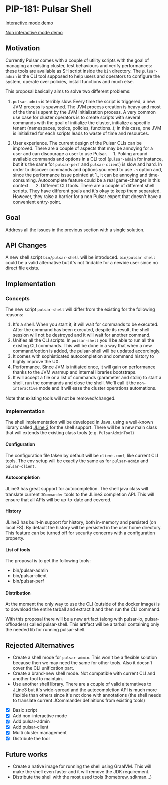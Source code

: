 # PIP-181: Pulsar Shell

[Interactive mode demo](https://user-images.githubusercontent.com/23314389/176125261-35e123a1-1826-4553-b912-28d00914c0e4.mp4)

[Non interactive mode demo](https://user-images.githubusercontent.com/23314389/176178618-0bdc6cb3-05e3-4967-885a-646182d613ae.mp4)



## Motivation

Currently Pulsar comes with a couple of utility scripts with the goal of managing an existing cluster, test behaviours and verify performances: these tools are available as SH script inside the `bin` directory.
The `pulsar-admin` is the CLI tool supposed to help users and operators to configure the system, operate over policies, install functions and much else.

This proposal basically aims to solve two different problems:

1. `pulsar-admin` is terribly slow. Every time the script is triggered, a new JVM process is spawned. The JVM process creation is heavy and most of the time is spent by the JVM initialization process. A very common use case for cluster operators is to create scripts with several commands with the goal of initialize the cluster, initialize a specific tenant (namespaces, topics, policies, functions..); in this case, one JVM is initialized for each scripts leads to waste of time and resources.

5. User experience. The current design of the Pulsar CLIs can be improved. There are a couple of aspects that may be annoying for a user and can discourage a user to use Pulsar. 
    1. Poking around available commands and options in a CLI tool (`pulsar-admin` for instance, but it's the same for `pulsar-perf` and `pulsar-client`) is slow and hard. In order to discover commands and options you need to use `-h` option and, since the performance issue pointed at 1., it can be annoying and time-consuming. Autocomplete feature could be a real game-changer in this context.
    2. Different CLI tools. There are a couple of different shell scripts. They have different goals and it's okay to keep them separated. However, they raise a barrier for a non Pulsar expert that doesn't have a convenient entry-point. 

## Goal

Address all the issues in the previous section with a single solution.

## API Changes

A new shell script `bin/pulsar-shell` will be introduced. `bin/pulsar shell` could be a valid alternative but it's not findable for a newbie user since no direct file exists.

## Implementation

### Concepts
The new script `pulsar-shell` will differ from the existing for the following reasons:

1. It's a shell. When you start it, it will wait for commands to be executed. After the command has been executed, despite its result, the shell session will not be destroyed and it will wait for another command.
2. Unifies all the CLI scripts. In `pulsar-shell` you'll be able to run all the existing CLI commands. This will be done in a way that when a new command/option is added, the pulsar-shell will be updated accordingly.
6. It comes with sophisticated autocompletion and command history to highly improve the UX.
7. Performance. Since JVM is initiated once, it will gain on performance thanks to the JVM warmup and internal libraries bootstraps. 
8. It will accept a file or a list of commands (parameter and stdin) to start a shell, run the commands and close the shell. We'll call it the `non-interactive` mode and it will ease the cluster operations automations.

Note that existing tools will not be removed/changed.

### Implementation

The shell implementation will be developed in Java, using a well-known library called [JLine 3](https://github.com/jline/jline3) for the shell support.
There will be a new main class that will extends the existing class tools (e.g. `PulsarAdminTool`)

#### Configuration
The configuration file taken by default will be `client.conf`, like current CLI tools. The env setup will be exactly the same as for `pulsar-admin` and `pulsar-client`.

#### Autocompletion
JLine3 has great support for autocompletion. The shell java class will translate current `JCommander` tools to the JLine3 completion API. This will ensure that all APIs will be up-to-date and covered.

#### History
JLine3 has built-in support for history, both in-memory and persisted (on local FS). By default the history will be persisted in the user home directory. This feature can be turned off for security concerns with a configuration property.

#### List of tools
The proposal is to get the following tools:
- bin/pulsar-admin
- bin/pulsar-client
- bin/pulsar-perf


#### Distribution
At the moment the only way to use the CLI (outside of the docker image) is to download the entire tarball and extract it and then run the CLI command.

With this proposal there will be a new artifact (along with pulsar-io, pulsar-offloaders) called pulsar-shell.
This artifact will be a tarball containing only the needed lib for running pulsar-shell. 

## Rejected Alternatives

- Create a shell mode for `pulsar-admin`. This won't be a flexible solution because then we may need the same for other tools. Also it doesn't cover the CLI unification part.
- Create a brand-new shell mode. Not compatible with current CLI and another tool to maintain.
- Use another shell library. There are a couple of valid alternatives to JLine3 but it's wide-spread and the autocompletion API is much more flexible than others since it's not done with annotations (the shell needs to translate current JCommander definitions from existing tools)




- [x] Basic script
- [x] Add non-interactive mode
- [x] Add pulsar-admin
- [x] Add pulsar-client
- [x] Multi cluster management
- [x] Distribute the tool

## Future works
- Create a native image for running the shell using GraalVM. This will make the shell even faster and it will remove the JDK requirement.
- Distribute the shell with the most used tools (homebrew, sdkman...)
